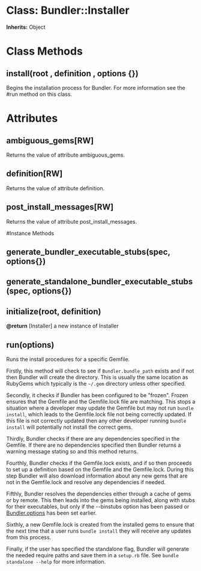 # Class: Bundler::Installer
**Inherits:** Object
    



# Class Methods
## install(root , definition , options {}) [](#method-c-install)
Begins the installation process for Bundler. For more information see the #run
method on this class.
# Attributes
## ambiguous_gems[RW] [](#attribute-c-ambiguous_gems)
Returns the value of attribute ambiguous_gems.

## definition[RW] [](#attribute-i-definition)
Returns the value of attribute definition.

## post_install_messages[RW] [](#attribute-i-post_install_messages)
Returns the value of attribute post_install_messages.


#Instance Methods
## generate_bundler_executable_stubs(spec, options{}) [](#method-i-generate_bundler_executable_stubs)

## generate_standalone_bundler_executable_stubs(spec, options{}) [](#method-i-generate_standalone_bundler_executable_stubs)

## initialize(root, definition) [](#method-i-initialize)

**@return** [Installer] a new instance of Installer

## run(options) [](#method-i-run)
Runs the install procedures for a specific Gemfile.

Firstly, this method will check to see if `Bundler.bundle_path` exists and if
not then Bundler will create the directory. This is usually the same location
as RubyGems which typically is the `~/.gem` directory unless other specified.

Secondly, it checks if Bundler has been configured to be "frozen". Frozen
ensures that the Gemfile and the Gemfile.lock file are matching. This stops a
situation where a developer may update the Gemfile but may not run `bundle
install`, which leads to the Gemfile.lock file not being correctly updated. If
this file is not correctly updated then any other developer running `bundle
install` will potentially not install the correct gems.

Thirdly, Bundler checks if there are any dependencies specified in the
Gemfile. If there are no dependencies specified then Bundler returns a warning
message stating so and this method returns.

Fourthly, Bundler checks if the Gemfile.lock exists, and if so then proceeds
to set up a definition based on the Gemfile and the Gemfile.lock. During this
step Bundler will also download information about any new gems that are not in
the Gemfile.lock and resolve any dependencies if needed.

Fifthly, Bundler resolves the dependencies either through a cache of gems or
by remote. This then leads into the gems being installed, along with stubs for
their executables, but only if the --binstubs option has been passed or
[Bundler.options](:bin) has been set earlier.

Sixthly, a new Gemfile.lock is created from the installed gems to ensure that
the next time that a user runs `bundle install` they will receive any updates
from this process.

Finally, if the user has specified the standalone flag, Bundler will generate
the needed require paths and save them in a `setup.rb` file. See `bundle
standalone --help` for more information.


